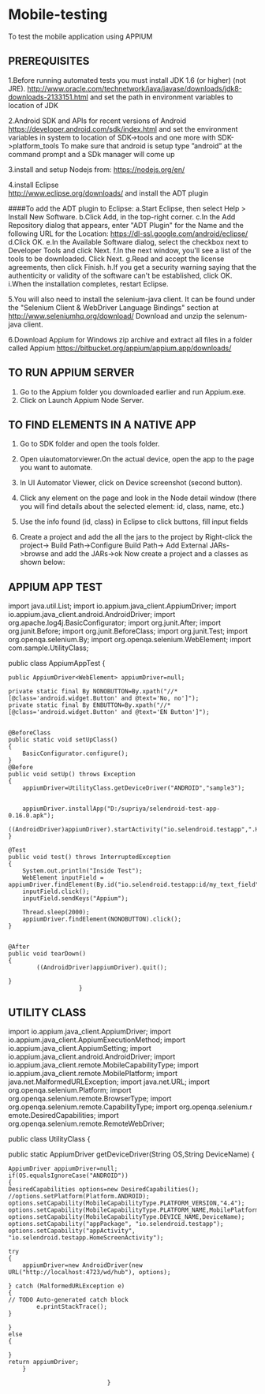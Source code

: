 # Mobile-testing
To test the mobile application using APPIUM

## PREREQUISITES

1.Before running automated tests you must install JDK 1.6 (or higher) (not JRE).
http://www.oracle.com/technetwork/java/javase/downloads/jdk8-downloads-2133151.html
and set the path in environment variables to  location of JDK

2.Android SDK and APIs for recent versions of Android
https://developer.android.com/sdk/index.html
and set the environment variables in system to location of 
SDK->tools 
and one more with 
SDK->platform_tools
To make sure that android is setup type ”android” at the command prompt and a SDk manager will come up

3.install and setup Nodejs from:
https://nodejs.org/en/

4.install Eclipse  
http://www.eclipse.org/downloads/
and install the ADT plugin 

####To add the ADT plugin to Eclipse:
a.Start Eclipse, then select Help > Install New Software.
b.Click Add, in the top-right corner.
c.In the Add Repository dialog that appears, enter "ADT Plugin" for the Name and the following URL for the Location:
https://dl-ssl.google.com/android/eclipse/
d.Click OK.
e.In the Available Software dialog, select the checkbox next to Developer Tools and click Next.
f.In the next window, you'll see a list of the tools to be downloaded. Click Next.
g.Read and accept the license agreements, then click Finish.
h.If you get a security warning saying that the authenticity or validity of the software can't be established, click OK.
i.When the installation completes, restart Eclipse.

5.You will also need to install the selenium-java client. It can be found under the "Selenium Client & WebDriver Language Bindings" section at 
 http://www.seleniumhq.org/download/
 Download and unzip the selenum-java client.

6.Download Appium for Windows zip archive and extract all files in a folder called Appium
https://bitbucket.org/appium/appium.app/downloads/

## TO RUN APPIUM SERVER
1.	Go to the Appium folder you downloaded earlier and run Appium.exe.
2.	Click on Launch Appium Node Server.

## TO FIND ELEMENTS IN A NATIVE APP
1.	Go to SDK folder and open the tools folder.
2.	Open uiautomatorviewer.On the actual device, open the app to the page you want to automate.
3.	In UI Automator Viewer, click on Device screenshot (second button).
4.	Click any element on the page and look in the Node detail window (there you will find details about the selected element: id, class, name, etc.)
5.	Use the info found (id, class) in Eclipse to click buttons, fill input fields

7.  Create a project and add the all the jars to the project by 
Right-click the project-> Build Path->Configure Build Path-> Add External JARs->browse and add the JARs->ok
Now create a project and a classes as shown below:

## APPIUM APP TEST

 import java.util.List;
 import io.appium.java_client.AppiumDriver;
 import io.appium.java_client.android.AndroidDriver;
 import org.apache.log4j.BasicConfigurator;
 import org.junit.After;
 import org.junit.Before;
 import org.junit.BeforeClass;
 import org.junit.Test;
 import org.openqa.selenium.By;
 import org.openqa.selenium.WebElement;
 import com.sample.UtilityClass;



public class AppiumAppTest {

	public AppiumDriver<WebElement> appiumDriver=null;
	
	private static final By NONOBUTTON=By.xpath("//*[@class='android.widget.Button' and @text='No, no']");
	private static final By ENBUTTON=By.xpath("//*[@class='android.widget.Button' and @text='EN Button']");
		
	
	@BeforeClass
	public static void setUpClass()
	{
		BasicConfigurator.configure();
	}
	@Before
	public void setUp() throws Exception
	{
		appiumDriver=UtilityClass.getDeviceDriver("ANDROID","sample3");
		
	
		appiumDriver.installApp("D:/supriya/selendroid-test-app-0.16.0.apk");
		((AndroidDriver)appiumDriver).startActivity("io.selendroid.testapp",".HomeScreenActivity");
	}
	
	@Test
	public void test() throws InterruptedException
	{
		System.out.println("Inside Test");
		WebElement inputField = appiumDriver.findElement(By.id("io.selendroid.testapp:id/my_text_field"));
		inputField.click();
		inputField.sendKeys("Appium");
		
		Thread.sleep(2000);
		appiumDriver.findElement(NONOBUTTON).click();
	} 
	
		
	@After
	public void tearDown()
	{
			((AndroidDriver)appiumDriver).quit();
		
	}
                        }

## UTILITY CLASS

 import io.appium.java_client.AppiumDriver;
 import io.appium.java_client.AppiumExecutionMethod;
 import io.appium.java_client.AppiumSetting;
 import io.appium.java_client.android.AndroidDriver;
 import io.appium.java_client.remote.MobileCapabilityType;
 import io.appium.java_client.remote.MobilePlatform;
 import java.net.MalformedURLException;
 import java.net.URL;
 import org.openqa.selenium.Platform;
 import org.openqa.selenium.remote.BrowserType;
 import org.openqa.selenium.remote.CapabilityType;
 import org.openqa.selenium.r emote.DesiredCapabilities;
 import org.openqa.selenium.remote.RemoteWebDriver;


public class UtilityClass 
        {
	
public static AppiumDriver getDeviceDriver(String OS,String DeviceName)
        {     
        
	AppiumDriver appiumDriver=null;
	if(OS.equalsIgnoreCase("ANDROID"))
	{
	DesiredCapabilities options=new DesiredCapabilities();
	//options.setPlatform(Platform.ANDROID);
	options.setCapability(MobileCapabilityType.PLATFORM_VERSION,"4.4");
	options.setCapability(MobileCapabilityType.PLATFORM_NAME,MobilePlatform.ANDROID);
	options.setCapability(MobileCapabilityType.DEVICE_NAME,DeviceName);
	options.setCapability("appPackage", "io.selendroid.testapp");
	options.setCapability("appActivity", "io.selendroid.testapp.HomeScreenActivity");
		
	try
	{
		appiumDriver=new AndroidDriver(new URL("http://localhost:4723/wd/hub"), options);
		
	} catch (MalformedURLException e)
	{
	// TODO Auto-generated catch block
			e.printStackTrace();
	}

	}
	else
	{
		
	}
	return appiumDriver;
        }

                                }

